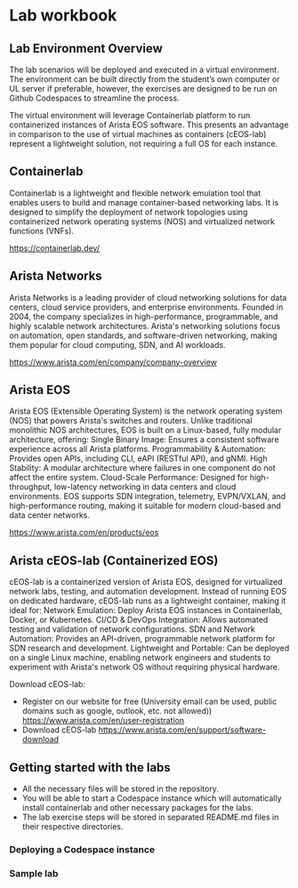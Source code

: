 # Lab workbook

## Lab Environment Overview
The lab scenarios will be deployed and executed in a virtual environment. The environment can be built directly from the student’s own computer or UL server if preferable, however, the exercises are designed to be run on Github Codespaces to streamline the process.

The virtual environment will leverage Containerlab platform to run containerized instances of Arista EOS software. This presents an advantage in comparison to the use of virtual machines as containers (cEOS-lab) represent a lightweight solution, not requiring a full OS for each instance.

## Containerlab
Containerlab is a lightweight and flexible network emulation tool that enables users to build and manage container-based networking labs. It is designed to simplify the deployment of network topologies using containerized network operating systems (NOS) and virtualized network functions (VNFs).

https://containerlab.dev/

## Arista Networks
Arista Networks is a leading provider of cloud networking solutions for data centers, cloud service providers, and enterprise environments. Founded in 2004, the company specializes in high-performance, programmable, and highly scalable network architectures. Arista's networking solutions focus on automation, open standards, and software-driven networking, making them popular for cloud computing, SDN, and AI workloads.

https://www.arista.com/en/company/company-overview 

## Arista EOS
Arista EOS (Extensible Operating System) is the network operating system (NOS) that powers Arista's switches and routers. Unlike traditional monolithic NOS architectures, EOS is built on a Linux-based, fully modular architecture, offering:
Single Binary Image: Ensures a consistent software experience across all Arista platforms.
Programmability & Automation: Provides open APIs, including CLI, eAPI (RESTful API), and gNMI.
High Stability: A modular architecture where failures in one component do not affect the entire system.
Cloud-Scale Performance: Designed for high-throughput, low-latency networking in data centers and cloud environments.
EOS supports SDN integration, telemetry, EVPN/VXLAN, and high-performance routing, making it suitable for modern cloud-based and data center networks.

https://www.arista.com/en/products/eos

## Arista cEOS-lab (Containerized EOS)
cEOS-lab is a containerized version of Arista EOS, designed for virtualized network labs, testing, and automation development. Instead of running EOS on dedicated hardware, cEOS-lab runs as a lightweight container, making it ideal for:
Network Emulation: Deploy Arista EOS instances in Containerlab, Docker, or Kubernetes.
CI/CD & DevOps Integration: Allows automated testing and validation of network configurations.
SDN and Network Automation: Provides an API-driven, programmable network platform for SDN research and development.
Lightweight and Portable: Can be deployed on a single Linux machine, enabling network engineers and students to experiment with Arista's network OS without requiring physical hardware.

Download cEOS-lab:
- Register on our website for free (University email can be used, public domains such as google, outlook, etc. not allowed))
  https://www.arista.com/en/user-registration
- Download cEOS-lab
  https://www.arista.com/en/support/software-download

## Getting started with the labs
- All the necessary files will be stored in the repository.
- You will be able to start a Codespace instance which will automatically install containerlab and other necessary packages for the labs.
- The lab exercise steps will be stored in separated README.md files in their respective directories.

### Deploying a Codespace instance

### Sample lab
